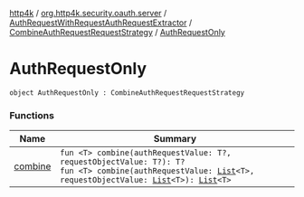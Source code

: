[http4k](../../../../index.md) / [org.http4k.security.oauth.server](../../../index.md) / [AuthRequestWithRequestAuthRequestExtractor](../../index.md) / [CombineAuthRequestRequestStrategy](../index.md) / [AuthRequestOnly](./index.md)

# AuthRequestOnly

`object AuthRequestOnly : CombineAuthRequestRequestStrategy`

### Functions

| Name | Summary |
|---|---|
| [combine](combine.md) | `fun <T> combine(authRequestValue: T?, requestObjectValue: T?): T?`<br>`fun <T> combine(authRequestValue: `[`List`](https://kotlinlang.org/api/latest/jvm/stdlib/kotlin.collections/-list/index.html)`<T>, requestObjectValue: `[`List`](https://kotlinlang.org/api/latest/jvm/stdlib/kotlin.collections/-list/index.html)`<T>): `[`List`](https://kotlinlang.org/api/latest/jvm/stdlib/kotlin.collections/-list/index.html)`<T>` |
